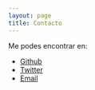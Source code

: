 ```yaml
---
layout: page
title: Contacto
---
```


Me podes encontrar en:
* [Github](http://github.com/gmarcos87)
* [Twitter](http://twitter.com/jsPixxel)
* [Email](mailto:marcos@pixxel.com.ar)
